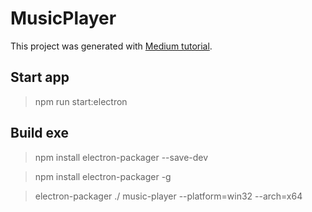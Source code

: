 # MusicPlayer

This project was generated with [Medium tutorial](https://levelup.gitconnected.com/creating-custom-music-player-desktop-app-with-angular-and-electronjs-596d30e8dd9).

## Start app
> npm run start:electron

## Build exe
> npm install electron-packager --save-dev

> npm install electron-packager -g

> electron-packager ./ music-player --platform=win32 --arch=x64